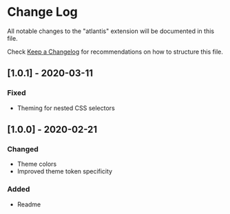 # Change Log

All notable changes to the "atlantis" extension will be documented in this file.

Check [Keep a Changelog](http://keepachangelog.com/) for recommendations on how to structure this file.

## [1.0.1] - 2020-03-11
### Fixed
- Theming for nested CSS selectors

## [1.0.0] - 2020-02-21
### Changed
- Theme colors
- Improved theme token specificity

### Added
- Readme
